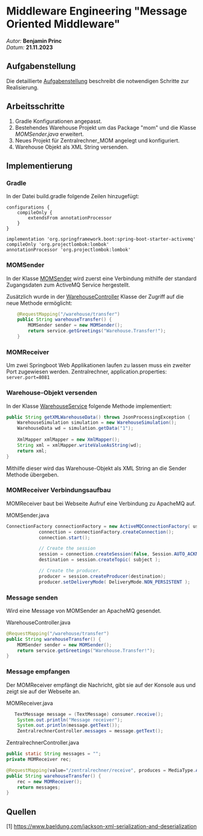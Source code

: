 # Middleware Engineering "Message Oriented Middleware"

*Autor:* **Benjamin Princ**<br>
*Datum:* **21.11.2023**

## Aufgabenstellung
Die detaillierte [Aufgabenstellung](TASK.md) beschreibt die notwendigen Schritte zur Realisierung.

## Arbeitsschritte
1. Gradle Konfigurationen angepasst.
2. Bestehendes Warehouse Projekt um das Package "mom" und die Klasse *MOMSender.java* erweitert.
3. Neues Projekt für Zentralrechner_MOM angelegt und konfiguriert.
4. Warehouse Objekt als XML String versenden.


## Implementierung
### Gradle
In der Datei build.gradle folgende Zeilen hinzugefügt:
```
configurations {
    compileOnly {
        extendsFrom annotationProcessor
    }
}

implementation 'org.springframework.boot:spring-boot-starter-activemq'
compileOnly 'org.projectlombok:lombok'
annotationProcessor 'org.projectlombok:lombok'
```

### MOMSender
In der Klasse [MOMSender](src/main/java/mom/MOMSender.java) wird zuerst eine Verbindung mithilfe der standard Zugangsdaten zum ActiveMQ Service hergestellt.

Zusätzlich wurde in der [WarehouseController](src/main/java/tradearea/warehouse/WarehouseController.java) Klasse der Zugriff auf die neue Methode ermöglicht:
```java
    @RequestMapping("/warehouse/transfer")
    public String warehouseTransfer() {
        MOMSender sender = new MOMSender();
        return service.getGreetings("Warehouse.Transfer!");
    }
```

### MOMReceiver
Um zwei Springboot Web Applikationen laufen zu lassen muss ein zweiter Port zugewiesen werden.
Zentralrechner, application.properties:
``
server.port=8081
``

### Warehouse-Objekt versenden
In der Klasse [WarehouseService](/src/main/java/tradearea/warehouse/WarehouseService.java) folgende Methode implementiert:
```java
public String getXMLWarehouseData() throws JsonProcessingException {
    WarehouseSimulation simulation = new WarehouseSimulation();
    WarehouseData wd = simulation.getData("1");
    
    XmlMapper xmlMapper = new XmlMapper();
    String xml = xmlMapper.writeValueAsString(wd);
    return xml;
}
```
Mithilfe dieser wird das Warehouse-Objekt als XML String an die Sender Methode übergeben.

### MOMReceiver Verbindungsaufbau
MOMReceiver baut bei Webseite Aufruf eine Verbindung zu ApacheMQ auf.

MOMSender.java
```java
ConnectionFactory connectionFactory = new ActiveMQConnectionFactory( user, password, url );
            connection = connectionFactory.createConnection();
            connection.start();

            // Create the session
            session = connection.createSession(false, Session.AUTO_ACKNOWLEDGE);
            destination = session.createTopic( subject );

            // Create the producer.
            producer = session.createProducer(destination);
            producer.setDeliveryMode( DeliveryMode.NON_PERSISTENT );
```
### Message senden
Wird eine Message von MOMSender an ApacheMQ gesendet.

WarehouseController.java
```java
@RequestMapping("/warehouse/transfer")
public String warehouseTransfer() {
    MOMSender sender = new MOMSender();
    return service.getGreetings("Warehouse.Transfer!");
}
```
### Message empfangen
Der MOMReceiver empfängt die Nachricht, gibt sie auf der Konsole aus und zeigt sie auf der Webseite an.

MOMReceiver.java
```java
   TextMessage message = (TextMessage) consumer.receive();
    System.out.println("Message receiver");
    System.out.println(message.getText());
    ZentralrechnerController.messages = message.getText();
```

ZentralrechnerController.java
```java
public static String messages = "";
private MOMReceiver rec;

@RequestMapping(value="/zentralrechner/receive", produces = MediaType.APPLICATION_XML_VALUE)
public String warehouseTransfer() {
    rec = new MOMReceiver();
    return messages;
}
```
## Quellen
[1] https://www.baeldung.com/jackson-xml-serialization-and-deserialization